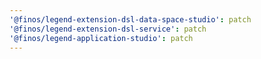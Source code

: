 ```yaml
---
'@finos/legend-extension-dsl-data-space-studio': patch
'@finos/legend-extension-dsl-service': patch
'@finos/legend-application-studio': patch
---
```

